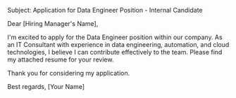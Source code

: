 Subject: Application for Data Engineer Position - Internal Candidate

Dear [Hiring Manager's Name],

I'm excited to apply for the Data Engineer position within our company. As an IT Consultant with experience in data engineering, automation, and cloud technologies, I believe I can contribute effectively to the team. Please find my attached resume for your review.

Thank you for considering my application.

Best regards,
[Your Name]